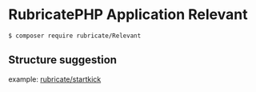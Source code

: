 # RubricatePHP  Application Relevant

```
$ composer require rubricate/Relevant
```

## Structure suggestion
example: [rubricate/startkick](https://github.com/rubricate/startkick)
